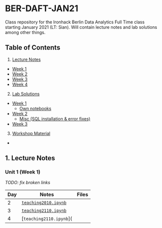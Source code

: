 # BER-DAFT-JAN21
Class repository for the Ironhack Berlin Data Analytics Full Time class starting January 2021 (LT: Sian). Will contain lecture notes and lab solutions among other things.


## Table of Contents

1. [Lecture Notes](#ln)
  * [Week 1](#ln_u1)
  * [Week 2](#ln_u2)
  * [Week 3](#ln_u3)
  * [Week 4](#ln_u4)
2. [Lab Solutions](#ls)
  * [Week 1](#ls_u1)
    * [Own notebooks](#ls_u1_own)
  * [Week 2](#ls_u2)
    * [Misc (SQL installation & error fixes)](#misc_u)
  * [Week 3](#ls_u3)
3. [Workshop Material](#ws)
  * 

## 1. Lecture Notes <a name="ln"></a>

### Unit 1 (Week 1) <a name="ln_u1"></a>

*TODO: fix broken links*

| Day | Notes | Files |
|--|--|--|
|2|[`teaching2010.ipynb`]()||
|3|[`teaching2110.ipynb`]()||
|4|[`teaching2110.ipynb`](
